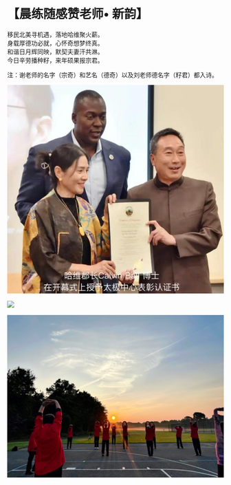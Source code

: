 # 【晨练随感赞老师• 新韵】

移民北美寻机遇，落地哈维聚火薪。  
身载厚德功必就，心怀奇想梦终真。  
和谐日月辉同映，默契夫妻汗共淋。  
今日辛劳播种籽，来年硕果报宗君。  

注：谢老师的名字（宗奇）和艺名（德奇）以及刘老师德名字（籽君）都入诗。

![](21_1.jpg)

![](21_2.jpg)

![](21_3.jpg)
